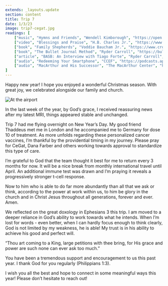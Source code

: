 ```yaml
---
extends: _layouts.update
section: content
title: Trip 7
date: 1/3/23
image: trip7-cegat.jpg
readings: [
    ["music", "Hymns and Friends", "Wendell Kimborough", "https://open.spotify.com/album/2pFMjs1wqF8eOJwGMXj3V7?si=wZas6qlvSfCc7Z8eouefzw&utm_source=copy-link"],
    ["video", "Blessings and Praise", "H.B. Charles Jr.", "https://www.ligonier.org/learn/series/blessing-and-praise-benedictions-and-doxologies-in-scripture"],
    ["book", "Family Shepherds", "Voddie Baucham Jr.", "https://www.crossway.org/books/family-shepherds-tpb/"],
    ["book", "The Bullet Journal Method", "Ryder Carroll", "https://bulletjournal.com/pages/book"],
    ["article", "BASB: An Interview with Tiago Forte", "Ryder Carroll", "https://bulletjournal.com/blogs/bulletjournalist/building-a-second-brain-an-interview-with-tiago-forte"],
    ["audio", "Redeeming Your Smartphone", "CCEF", "https://podcasts.apple.com/us/podcast/ccef-podcast-where-life-scripture-meet/id1196426810?i=1000591811183"],
    ["audio", "MacArthur and His Successor", "The MacArthur Center", "https://podcasts.apple.com/us/podcast/the-macarthur-center-podcast/id1568514256?i=1000590837132"],
]
---
```

Happy new year! I hope you enjoyed a wonderful Christmas season. With great joy, we celebrated alongside our family and church.

<img alt="At the airport" src="/assets/images/xmas22.jpg" />

In the last week of the year, by God’s grace, I received reassuring news after my latest MRI, things appeared stable and unchanged.

Trip 7 had me flying overnight on New Year’s Day. My good friend Thaddeus met me in London and he accompanied me to Germany for dose 10 of treatment. As more unfolds regarding these personalized cancer vaccines, I’m thankful by the providential timing in my journey. Please pray for CeGat, Dana Farber and others working towards approval to standardize this type of care.

I’m grateful to God that the team thought it best for me to return every 3 months for now. It will be a nice break from monthly international travel until April. An additional immune test was drawn and I’m praying it reveals a progressively stronger t-cell response.

<x-blockquote class="font-mono" cite="https://www.esv.org/Ephesians+3:20-21/" caption="Ephesians 3:20-21">
    <div>Now to him who is able to do far more abundantly than all that we ask or think, according to the power at work within us, to him be glory in the church and in Christ Jesus throughout all generations, forever and ever. Amen.</div>
</x-blockquote>

We reflected on the great doxology in Ephesians 3 this trip. I am moved to a deeper reliance in God’s ability to work towards what he intends. When I’m lost for words - even better, when I can hardly focus enough to think clearly, God is not limited by my weakness, he is able! My trust is in his ability to achieve his good and perfect will.

<x-blockquote class="font-mono" cite="https://hymnary.org/text/come_my_soul_thy_suit_prepare" caption="John Newton | Come, My Soul, Thy Suit Prepare">
    <div>
        “Thou art coming to a King, large petitions with thee bring, for His grace and power are such none can ever ask too much.”
    </div>
</x-blockquote>

You have been a tremendous support and encouragement to us this past year. I thank God for you regularly (Philippians 1:3).

I wish you all the best and hope to connect in some meaningful ways this year! Please don’t hesitate to reach out!
